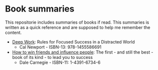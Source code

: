 # Book summaries
This repositorie includes summaries of books if read. This summaries is written as a quick reference and are supposed to help me remember the content. 

- [Deep Work](https://github.com/hofab/book_summaries/blob/master/books/Deep_Work_Cal_Newport.md): Rules for Focused Success in a Distracted World 
  - Cal Newport - ISBN-13: 978-1455586691
- [How to win friends and influence people](https://github.com/hofab/book_summaries/blob/master/books/how_to_win_friends_and_influence_people.md): The first - and still the best - book of its kind - to lead you to success
  - Dale Carnegie - ISBN-11: 1-4391-6734-6
